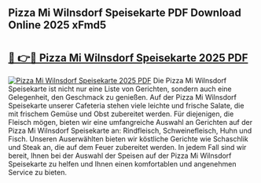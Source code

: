 ## Pizza Mi Wilnsdorf Speisekarte PDF Download Online 2025 xFmd5

# <h2><a href="http://gccll4.nevu.top/?p=Pizza+Mi+Wilnsdorf+Speisekarte">🔗 👉🔴 Pizza Mi Wilnsdorf Speisekarte 2025 PDF</a></h2>

[![Pizza Mi Wilnsdorf Speisekarte 2025 PDF](https://i.imgur.com/dBaPXMq.png)](http://gccll4.nevu.top/?p=Pizza+Mi+Wilnsdorf+Speisekarte)
Die Pizza Mi Wilnsdorf Speisekarte ist nicht nur eine Liste von Gerichten, sondern auch eine Gelegenheit, den Geschmack zu genießen. Auf der Pizza Mi Wilnsdorf Speisekarte unserer Cafeteria stehen viele leichte und frische Salate, die mit frischem Gemüse und Obst zubereitet werden. Für diejenigen, die Fleisch mögen, bieten wir eine umfangreiche Auswahl an Gerichten auf der Pizza Mi Wilnsdorf Speisekarte an: Rindfleisch, Schweinefleisch, Huhn und Fisch. Unseren Auserwählten bieten wir köstliche Gerichte wie Schaschlik und Steak an, die auf dem Feuer zubereitet werden. In jedem Fall sind wir bereit, Ihnen bei der Auswahl der Speisen auf der Pizza Mi Wilnsdorf Speisekarte zu helfen und Ihnen einen komfortablen und angenehmen Service zu bieten.
